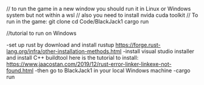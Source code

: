 // to run the game in a new window you should run it in Linux or Windows system but not within a wsl
// also you need to install nvida cuda toolkit
// To run in the game:
git clone
cd Code/BlackJack1
cargo run

//tutorial to run on Windows

-set up rust by download and install rustup https://forge.rust-lang.org/infra/other-installation-methods.html
-install visual studio installer and install C++ buildtool here is the tutorial to install: https://www.jaacostan.com/2019/12/rust-error-linker-linkexe-not-found.html
-then go to BlackJack1 in your local Windows machine
-cargo run